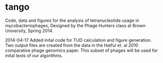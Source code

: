 tango
=====

Code, data and figures for the analysis of tetranucleotide usage in mycobacteriophages, Designed by the Phage Hunters class at Brown University, Spring 2014. 

2014-04-17
Added inital code for TUD calculation and figure generation. Two output files are created from the data in the Hatful et. al 2010 comparative phage genomics paper. This subset of phages will be used for inital tests of our algorithms. 